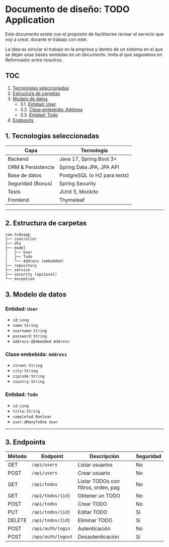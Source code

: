 # Documento de diseño: TODO Application

Este documento existe con el propósito de facilitarme revisar el servicio que voy a crear, durante el trabajo con este.

La idea es simular el trabajo en la empresa y dentro de un sistema en el que se dejan unas bases sentadas en un documento. Imita el que seguíamos en Reformastic entre nosotros.

## TOC

1. [Tecnologías seleccionadas](#1-tecnologías-seleccionadas)
2. [Estructura de carpetas](#2-estructura-de-carpetas)
3. [Modelo de datos](#3-modelo-de-datos)
   - 3.1. [Entidad: User](#entidad-user)
   - 3.2. [Clase embebida: Address](#clase-embebida-address)
   - 3.3. [Entidad: Todo](#entidad-todo)
4. [Endpoints](#4-endpoints)


## 1. Tecnologías seleccionadas

| Capa               | Tecnología                   |
| ------------------ |------------------------------|
| Backend            | Java 17, Spring Boot 3+      |
| ORM & Persistencia | Spring Data JPA, JPA API     |
| Base de datos      | PostgreSQL (o H2 para tests) |
| Seguridad (Bonus)  | Spring Security              |
| Tests              | JUnit 5, Mockito             |
| Frontend           | Thymeleaf                    |  

---

## 2. Estructura de carpetas

```
com.todoapp
├── controller
├── dto
├── model
│   ├── User
│   ├── Todo
│   └── Address (embedded)
├── repository
├── service
├── security (opcional)
└── exception
```

## 3. Modelo de datos

### Entidad: `User`

* `id`: `Long`
* `name`: `String`
* `username`: `String`
* `password`: `String`
* `address`: `@Embedded Address`

### Clase embebida: `Address`

* `street`: `String`
* `city`: `String`
* `zipcode`: `String`
* `country`: `String`

### Entidad: `Todo`

* `id`: `Long`
* `title`: `String`
* `completed`: `Boolean`
* `user`: `@ManyToOne User`

---

## 3. Endpoints

| Método | Endpoint           | Descripción                          | Seguridad |
|--------|--------------------|--------------------------------------|-----------| 
| GET    | `/api/users`       | Listar usuarios                      | No        |
| POST   | `/api/users`       | Crear usuario                        | No        |
| GET    | `/api/todos`       | Listar TODOs con filtros, orden, pag | No        |
| GET    | `/api/todos/{id}`  | Obtener un TODO                      | No        |
| POST   | `/api/todos`       | Crear TODO                           | No        |
| PUT    | `/api/todos/{id}`  | Editar TODO                          | Sí        |
| DELETE | `/api/todos/{id}`  | Eliminar TODO                        | Sí        |
| POST   | `/api/auth/login`  | Autenticación                        | No        |
| POST   | `/apo/auth/logout` | Desautenticación                     | Sí        |